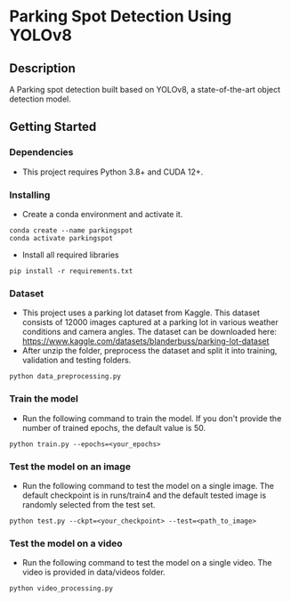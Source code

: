 # Parking Spot Detection Using YOLOv8

## Description

A Parking spot detection built based on YOLOv8, a state-of-the-art object detection model. 

## Getting Started

### Dependencies

* This project requires Python 3.8+ and CUDA 12+.  

### Installing

* Create a conda environment and activate it. 
```
conda create --name parkingspot
conda activate parkingspot
```
* Install all required libraries
```
pip install -r requirements.txt
```

### Dataset

* This project uses a parking lot dataset from Kaggle. This dataset consists of 12000 images captured at a parking lot in various weather conditions and camera angles. The dataset can be downloaded here: https://www.kaggle.com/datasets/blanderbuss/parking-lot-dataset 
* After unzip the folder, preprocess the dataset and split it into training, validation and testing folders. 
```
python data_preprocessing.py
```

### Train the model

* Run the following command to train the model. If you don't provide the number of trained epochs, the default value is 50. 
```
python train.py --epochs=<your_epochs>
```

### Test the model on an image

* Run the following command to test the model on a single image. The default checkpoint is in runs/train4 and the default tested image is randomly selected from the test set.  
```
python test.py --ckpt=<your_checkpoint> --test=<path_to_image>
```

### Test the model on a video

* Run the following command to test the model on a single video. The video is provided in data/videos folder. 
```
python video_processing.py
```
